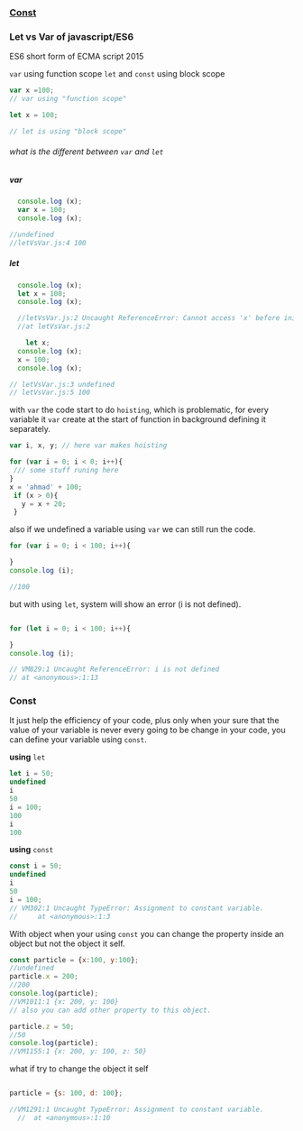 ### [Const](#const) 
### Let vs Var of javascript/ES6 
ES6 short form of ECMA script 2015

`var` using function scope 
`let` and `const` using block scope

```javascript
var x =100;
// var using "function scope"

let x = 100;

// let is using "block scope"
```
###### what is the different between `var` and `let`
##### var
```javascript 
  console.log (x);
  var x = 100;
  console.log (x);

//undefined
//letVsVar.js:4 100
```
##### let
```javascript 
  console.log (x);
  let x = 100;
  console.log (x);

  //letVsVar.js:2 Uncaught ReferenceError: Cannot access 'x' before initialization
  //at letVsVar.js:2

    let x;
  console.log (x);
  x = 100;
  console.log (x);

// letVsVar.js:3 undefined
// letVsVar.js:5 100
```
with `var` the code start to do `hoisting`, which is problematic, 
for every variable it `var` create at the start of function in background defining it separately.

```javascript 
var i, x, y; // here var makes hoisting

for (var i = 0; i < 0; i++){
 /// some stuff runing here
}
x = 'ahmad' + 100;
 if (x > 0){
   y = x + 20;
 }

```
also if we undefined a variable using `var` we can still run the code.
```javascript 
for (var i = 0; i < 100; i++){

}
console.log (i);

//100
```
but with using `let`, system will show an error (i is not defined).
```javascript 

for (let i = 0; i < 100; i++){

}
console.log (i);

// VM829:1 Uncaught ReferenceError: i is not defined
// at <anonymous>:1:13

```
### Const

It just help the efficiency of your code, plus only when your sure that the value of your variable is never every going to be change in your code, you can define your variable using `const`.

**using** `let` 
```javascript 
let i = 50;
undefined
i
50
i = 100;
100
i
100
```
**using** `const`

```javascript 
const i = 50;
undefined
i
50
i = 100;
// VM302:1 Uncaught TypeError: Assignment to constant variable.
//     at <anonymous>:1:3
```
With object when your using `const` you can change the property inside an object but not the object it self.

```javascript
const particle = {x:100, y:100};
//undefined
particle.x = 200;
//200
console.log(particle);
//VM1011:1 {x: 200, y: 100}
// also you can add other property to this object.

particle.z = 50;
//50
console.log(particle);
//VM1155:1 {x: 200, y: 100, z: 50}

```
what if try to change the object it self
```javascript 

particle = {s: 100, d: 100};

//VM1291:1 Uncaught TypeError: Assignment to constant variable.
  //  at <anonymous>:1:10
```
